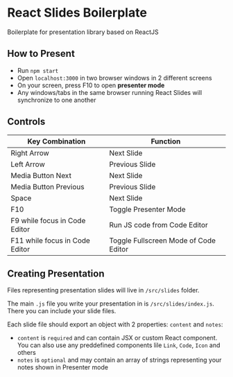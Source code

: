 # React Slides Boilerplate
Boilerplate for presentation library based on ReactJS

## How to Present
- Run `npm start`
- Open `localhost:3000` in two browser windows in 2 different screens
- On your screen, press F10 to open **presenter mode**
- Any windows/tabs in the same browser running React Slides will synchronize to one another

## Controls
|Key Combination|Function|
|---|---|
|Right Arrow|Next Slide|
|Left Arrow|Previous Slide|
|Media Button Next|Next Slide|
|Media Button Previous|Previous Slide|
|Space|Next Slide|
|F10|Toggle Presenter Mode|
|F9 while focus in Code Editor|Run JS code from Code Editor|
|F11 while focus in Code Editor|Toggle Fullscreen Mode of Code Editor|

## Creating Presentation
Files representing presentation slides will live in `/src/slides` folder.

The main `.js` file you write your presentation in is `/src/slides/index.js`. There you can include your slide files.

Each slide file should export an object with 2 properties: `content` and `notes`: 
- `content` is `required` and can contain JSX or custom React component. You can also use any preddefined components lile `Link`, `Code`, `Icon` and others
- `notes` is `optional` and may contain an array of strings representing your notes shown in Presenter mode
